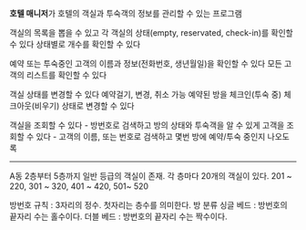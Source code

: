 **호텔 매니저**가
호텔의 객실과 투숙객의 정보를 관리할 수 있는 프로그램

객실의 목록을 뽑을 수 있고 각 객실의 상태(empty, reservated, check-in)를 확인할 수 있다
상태별로 개수를 확인할 수 있다

예약 또는 투숙중인 고객의 이름과 정보(전화번호, 생년월일)을 확인할 수 있다
모든 고객의 리스트를 확인할 수 있다

객실 상태를 변경할 수 있다
예약걸기, 변경, 취소 가능
예약된 방을 체크인(투숙 중) 체크아웃(비우기) 상태로 변경할 수 있다

객실을 조회할 수 있다 - 방번호로 검색하고 방의 상태와 투숙객을 알 수 있게
고객을 조회할 수 있다 - 고객의 이름, 또는 번호로 검색하고 몇번 방에 예약/투숙 중인지 나오도록

---

A동
2층부터 5층까지 일반 등급의 객실이 존재. 각 층마다 20개의 객실이 있다.
201 ~ 220, 301 ~ 320, 401 ~ 420, 501~ 520

방번호 규칙 : 3자리의 정수. 첫자리는 층수를 의미한다.
방 분류
싱글 베드 : 방번호의 끝자리 수는 홀수이다.
더블 베드 : 방번호의 끝자리 수는 짝수이다.